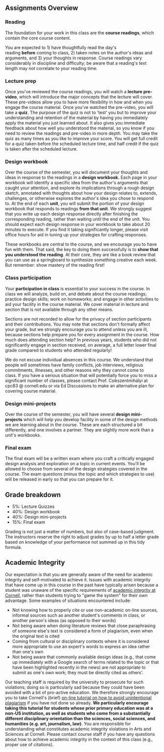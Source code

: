 ## Assignments Overview

### Reading

The foundation for your work in this class are the **course readings**, which contain the core course content. 

You are expected to 1) have thoughtfully read the day's reading **before** coming to class, 2) taken notes on the author's ideas and arguments, and 3) your thoughts in response. Course readings vary considerably in discipline and difficulty; be aware that a reading's text length may not correlate to your reading time.

### Lecture prep

Once you've reviewed the course readings, you will watch a **lecture pre-video**, which will introduce the major concepts that the lecture will cover. These pre-videos allow you to have more flexibility in how and when you engage the course material. Once you've watched the pre-video, you will take a **quiz**. The purpose of the quiz is not to 'test' you but to improve your understanding and retention of the material by having you immediately apply the material you just learned about. It also gives you immediate feedback about how well you understood the material, so you know if you need to review the readings and pre-video in more depth. You may take the quiz as many times as you like to improve your score. You will get full credit for a quiz taken before the scheduled lecture time, and half credit if the quiz is taken after the scheduled lecture.

### Design workbook

Over the course of the semester, you will document your thoughts and ideas in response to the readings in a **design workbook.** Each page in your workbook will identify a specific idea from the author's arguments that caught your attention, and explore its implications through a rough design sketch, annotated with thoughts about how your design relates to, extends, challenges, or otherwise explores the author's idea you chose to respond to. At the end of each **unit**, you will submit the portion of your design workbook that responds to readings **from that unit**. We strongly suggest that you write up each design response directly after finishing the corresponding reading, rather than waiting until the end of the unit. You should expect each design response in your workbook to take about 20 minutes to execute. If you find it taking significantly longer, please visit office hours for aid in tuning up your strategies for crafting responses.

These workbooks are central to the course, and we encourage you to have fun with them. That said, the key to doing them successfully is to **show that you understood the reading**. At their core, they are like a book review that you can use as a springboard to synthesize something creative each week. But remember: show mastery of the reading first!

### Class participation

Your **participation in class** is essential to your success in the course. In class we will analyze, build on, and debate about the course readings; practice design skills; work on homeworks; and engage in other activities to aid your facility in the course material. We cover material in lecture and section that is not available through any other means.

Sections are not recorded to allow for the privacy of section participants and their contributions. You may note that sections don't formally affect your grade, but we strongly encourage you to attend unless you are ill, because sections help prepare you for every assignment in the course. How much does attending section help? In previous years, students who did not significantly engage in section received, on average, a full letter lower final grade compared to students who attended regularly!

We do not excuse individual absences in this course. We understand that people will sometimes have family conflicts, job interviews, religious commitments, illnesses, and other reasons why they cannot come to class. If you have a serious situation that will potentially force you to miss a significant number of classes, please contact Prof. Csíkszentmihályi at cpc83 @ cornell.edu or via Ed Discussions to make an alternative plan for covering course material.

### Design mini-projects

Over the course of the semester, you will have several **design mini-projects** which will help you develop facility in some of the design methods we are learning about in the course. These are each structured a bit differently, and one involves a partner. They are slightly more work than a unit's workbooks.

### Final exam

The final exam will be a written exam where you craft a critically engaged design analysis and exploration on a topic in current events. You'll be allowed to choose from several of the design strategies covered in the course. The exam questions (minus the topic and which strategies to use) will be released in early so that you can prepare for it.

## Grade breakdown

-   5%: Lecture Quizzes
-   40%: Design workbook
-   40%: Design mini-projects
-   15%: Final exam

Grading is not just a matter of numbers, but also of case-based judgment. The instructors reserve the right to adjust grades by up to half a letter grade based on knowledge of your performance not summed up in this tidy formula.

## Academic Integrity

Our expectation is that you are generally aware of the need for academic integrity and self-motivated to achieve it. Issues with academic integrity that have come up in this course in the past have typically arisen because a student was unaware of the specific requirements of [academic integrity at Cornell](http://cuinfo.cornell.edu/Academic/AIC.html), rather than students trying to "game the system" for their own advantage. Some examples of situations encountered include:

-   Not knowing how to properly cite or use non-academic on-line sources, informal sources such as another student's comments in class, or another person's ideas (as opposed to their words)
-   Not being aware when doing literature reviews that close paraphrasing of someone else's text is considered a form of plagiarism, even when the original text is cited
-   Coming from cultural or disciplinary contexts where it is considered more appropriate to use an expert's words to express an idea rather than one's own
-   Not being aware that commonly available design ideas (e.g., that come up immediately with a Google search of terms related to the topic or that have been highlighted recently in the news) are not appropriate to submit as one's own work; they must be directly cited as others'.

Our teaching staff is required by the university to prosecute for such violations; doing so is particularly sad because they could have been avoided with a bit of pro-active education. We therefore strongly encourage you to take Cornell's (brief) [on-line tutorial on how to avoid unintentional plagiarism](http://plagiarism.arts.cornell.edu/tutorial/index.cfm) if you have not done so already. **We particularly encourage taking this tutorial for students whose prior primary education was at a non-US institution, as well as students who come from a substantially different disciplinary orientation than the sciences, social sciences, and humanities (e.g. art, journalism, law)**. You are responsible for understanding what constitutes academic integrity violations in Arts and Sciences at Cornell. Please contact course staff if you have any questions about how to achieve academic integrity in the context of this class (e.g., proper use of citations).
